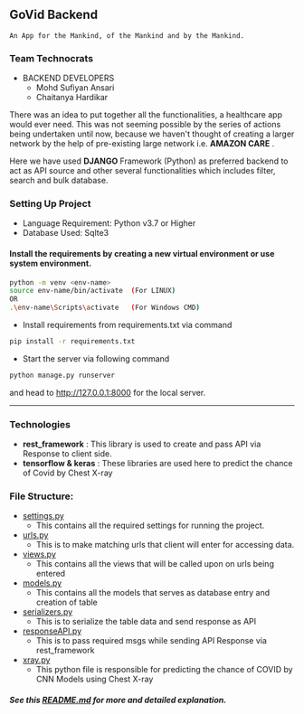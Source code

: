 ## GoVid Backend

`An App for the Mankind, of the Mankind and by the Mankind.`

### Team Technocrats
- BACKEND DEVELOPERS
	- Mohd Sufiyan Ansari
	- Chaitanya Hardikar

There was an idea to put together all the functionalities, a healthcare app would ever need. This was not seeming possible by the series of actions being undertaken until now, because we haven't thought of creating a larger network by the help of pre-existing large network i.e. **AMAZON CARE** .

Here we have used **DJANGO** Framework (Python) as preferred backend to act as API source and other several functionalities which includes filter, search and bulk database.

### Setting Up Project

- Language Requirement: Python v3.7 or Higher
- Database Used: Sqlte3

#### Install the requirements by creating a new virtual environment or use system environment.

```bash
python -m venv <env-name>
source env-name/bin/activate  (For LINUX)
OR
.\env-name\Scripts\activate   (For Windows CMD)
```

- Install requirements from requirements.txt via command
```bash
pip install -r requirements.txt
```

- Start the server via following command
```bash
python manage.py runserver
```
and head to http://127.0.0.1:8000 for the local server.

<hr>

### Technologies
- **rest_framework** : This library is used to create and pass API via Response to client side.
- **tensorflow & keras** : These libraries are used here to predict the chance of Covid by Chest X-ray



### File Structure:
- [settings.py](getAPI/settings.py)
	- This contains all the required settings for running the project.
- [urls.py](getAPI/urls.py)
	- This is to make matching urls that client will enter for accessing data.
- [views.py](api/views.py)
	- This contains all the views that will be called upon on urls being entered
- [models.py](api/models.py)
	- This contains all the models that serves as database entry and creation of table
- [serializers.py](api/serializers.py)
	- This is to serialize the table data and send response as API
- [responseAPI.py](api/responseAPI.py)
	- This is to pass required msgs while sending API Response via rest_framework
- [xray.py](api/xray.py)
	- This python file is responsible for predicting the chance of COVID by CNN Models using Chest X-ray

##### See this [README.md](api/README.md) for more and detailed explanation.